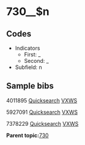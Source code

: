 # 730\_\_$n

## Codes

-   Indicators
    -   First: \_
    -   Second: \_
-   Subfield: n

## Sample bibs

4011895 [Quicksearch](https://search.library.yale.edu/catalog/4011895) [VXWS](http://prodorbis.library.yale.edu:7014/vxws/GetHoldingsService?bibId=4011895)

5927091 [Quicksearch](https://search.library.yale.edu/catalog/5927091) [VXWS](http://prodorbis.library.yale.edu:7014/vxws/GetHoldingsService?bibId=5927091)

7378229 [Quicksearch](https://search.library.yale.edu/catalog/7378229) [VXWS](http://prodorbis.library.yale.edu:7014/vxws/GetHoldingsService?bibId=7378229)

**Parent topic:**[730](../../tags/730/730.md)

